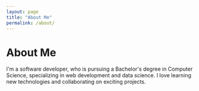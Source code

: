 ```yaml
---
layout: page
title: "About Me"
permalink: /about/
---
```


# About Me

I'm a software developer, who is pursuing a Bachelor's degree in Computer Science, specializing in web development and data science. I love learning new technologies and collaborating on exciting projects.

